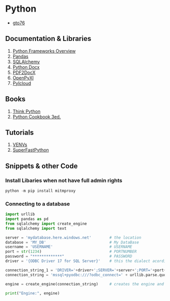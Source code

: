 # Python

- [gto76](https://gto76.github.io/python-cheatsheet)

## Documentation & Libraries

1. [Python Frameworks Overview](https://pythonframeworks.com/)
2. [Pandas](https://pandas.pydata.org/pandas-docs/stable/index.html)
3. [SQLAlchemy](https://stackoverflow.com/questions/53704187/connecting-to-an-azure-database-using-sqlalchemy-in-python)
4. [Python Docx](https://stackabuse.com/reading-and-writing-ms-word-files-in-python-via-python-docx-module/)
5. [PDF2DocX](https://dothinking.github.io/pdf2docx/quickstart.convert.html)
6. [OpenPyXl](https://openpyxl.readthedocs.io/en/stable/)
7. [PyIcloud](https://github.com/picklepete/pyicloud)

## Books

1. [Think Python](https://greenteapress.com/thinkpython/thinkpython.pdf)
2. [Python Cookbook 3ed.](http://bedford-computing.co.uk/learning/wp-content/uploads/2015/10/Python-Cookbook-3rd-Edition.pdf)

## Tutorials

1. [VENVs](https://realpython.com/python-virtual-environments-a-primer/)
2. [SuperFastPython](https://superfastpython.com/multiprocessing-pool-python/ )

## Snippets & other Code

### Install Libaries when not have full admin rights

```python
python -m pip install mitmproxy
```

### Connecting to a database
```python
import urllib
import pandas as pd
from sqlalchemy import create_engine
from sqlalchemy import text

server = 'mydatabase.here.windows.net'        # the location
database = 'MY_DB'                            # My DataBase
username = 'USERNAME'                         # USERNAME
port = str(1234)                              # PORTNUMBER
password = "*************"                    # PASSWORD
driver = '{ODBC Driver 17 for SQL Server}'    # this the dialect acording to https://docs.sqlalchemy.org/en/20/core/connections.html

connection_string_1 = 'DRIVER='+driver+';SERVER='+server+';PORT='+port+';UID='+username+';DATABASE='+ database + ';PWD='+ password
connection_string = 'mssql+pyodbc:///?odbc_connect=' + urllib.parse.quote_plus(connection_string_1)

engine = create_engine(connection_string)     # creates the engine and can be re-used to use this database

print("Engine:", engine)
```
